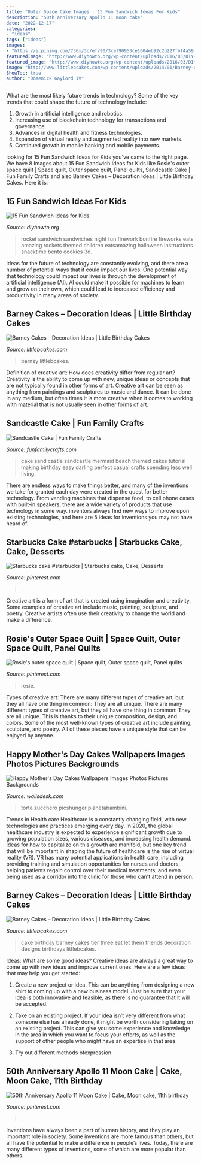 ```yaml
---
title: "Outer Space Cake Images : 15 Fun Sandwich Ideas For Kids"
description: "50th anniversary apollo 11 moon cake"
date: "2022-12-17"
categories:
- "ideas"
tags: ["ideas"]
images:
- "https://i.pinimg.com/736x/3c/ef/90/3cef90953ce1604eb92c2d227fbf4a59.jpg"
featuredImage: "http://www.diyhowto.org/wp-content/uploads/2016/03/DIY-3D-Rocket-Sandwich-15-Fun-Sandwich-Ideas-for-Kids-DIYHowto.jpg"
featured_image: "http://www.diyhowto.org/wp-content/uploads/2016/03/DIY-3D-Rocket-Sandwich-15-Fun-Sandwich-Ideas-for-Kids-DIYHowto.jpg"
image: "http://www.littlebcakes.com/wp-content/uploads/2014/01/Barney-Cakes.jpg"
ShowToc: true
author: "Domenick Gaylord IV"
---
```



What are the most likely future trends in technology?
Some of the key trends that could shape the future of technology include: 
1. Growth in artificial intelligence and robotics. 
2. Increasing use of blockchain technology for transactions and governance. 
3. Advances in digital health and fitness technologies. 
4. Expansion of virtual reality and augmented reality into new markets. 
5. Continued growth in mobile banking and mobile payments.

	

		
looking for 15 Fun Sandwich Ideas for Kids you've came to the right page. We have 8 Images about 15 Fun Sandwich Ideas for Kids like Rosie&#039;s outer space quilt | Space quilt, Outer space quilt, Panel quilts, Sandcastle Cake | Fun Family Crafts and also Barney Cakes – Decoration Ideas | Little Birthday Cakes. Here it is:
		
    
## 15 Fun Sandwich Ideas For Kids

<img loading=lazy src="http://www.diyhowto.org/wp-content/uploads/2016/03/DIY-3D-Rocket-Sandwich-15-Fun-Sandwich-Ideas-for-Kids-DIYHowto.jpg" onerror="this.onerror=null;this.src='https://tse3.mm.bing.net/th?id=OIP.LUILl2Tvr09ZfKVxXYiNSwHaLJ&amp;pid=15.1';" alt="15 Fun Sandwich Ideas for Kids">

_Source: diyhowto.org_

>rocket sandwich sandwiches night fun firework bonfire fireworks eats amazing rockets themed children eatsamazing halloween instructions snacktime bento cookies 3d. 

	

Ideas for the future of technology are constantly evolving, and there are a number of potential ways that it could impact our lives. One potential way that technology could impact our lives is through the development of artificial intelligence (AI). AI could make it possible for machines to learn and grow on their own, which could lead to increased efficiency and productivity in many areas of society.

    
## Barney Cakes – Decoration Ideas | Little Birthday Cakes

<img loading=lazy src="https://www.littlebcakes.com/wp-content/uploads/2014/01/Barney-Cake-Ideas.jpg" onerror="this.onerror=null;this.src='https://tse1.mm.bing.net/th?id=OIP.xHRiNwuhUC6ZyitMsPRWVwHaLx&amp;pid=15.1';" alt="Barney Cakes – Decoration Ideas | Little Birthday Cakes">

_Source: littlebcakes.com_

>barney littlebcakes. 

	

Definition of creative art: How does creativity differ from regular art?
Creativity is the ability to come up with new, unique ideas or concepts that are not typically found in other forms of art. Creative art can be seen as anything from paintings and sculptures to music and dance. It can be done in any medium, but often times it is more creative when it comes to working with material that is not usually seen in other forms of art.

    
## Sandcastle Cake | Fun Family Crafts

<img loading=lazy src="https://funfamilycrafts.com/wp-content/uploads/2013/07/sandcastle-cake.jpg" onerror="this.onerror=null;this.src='https://tse1.mm.bing.net/th?id=OIP.Cf7dyBOpvKvT30x0nULFuAHaE8&amp;pid=15.1';" alt="Sandcastle Cake | Fun Family Crafts">

_Source: funfamilycrafts.com_

>cake sand castle sandcastle mermaid beach themed cakes tutorial making birthday easy darling perfect casual crafts spending less well living. 

	

There are endless ways to make things better, and many of the inventions we take for granted each day were created in the quest for better technology. From vending machines that dispense food, to cell phone cases with built-in speakers, there are a wide variety of products that use technology in some way. inventors always find new ways to improve upon existing technologies, and here are 5 ideas for inventions you may not have heard of.

    
## Starbucks Cake #starbucks | Starbucks Cake, Cake, Desserts

<img loading=lazy src="https://i.pinimg.com/736x/3c/ef/90/3cef90953ce1604eb92c2d227fbf4a59.jpg" onerror="this.onerror=null;this.src='https://tse2.mm.bing.net/th?id=OIP.TJX3VngihG0YWpfQ8jQhkgHaNK&amp;pid=15.1';" alt="Starbucks cake #starbucks | Starbucks cake, Cake, Desserts">

_Source: pinterest.com_

>. 

	

Creative art is a form of art that is created using imagination and creativity. Some examples of creative art include music, painting, sculpture, and poetry. Creative artists often use their creativity to change the world and make a difference.

    
## Rosie&#039;s Outer Space Quilt | Space Quilt, Outer Space Quilt, Panel Quilts

<img loading=lazy src="https://i.pinimg.com/736x/83/64/de/8364defc38638d154f4217fe81f92422.jpg" onerror="this.onerror=null;this.src='https://tse2.mm.bing.net/th?id=OIP.Ms8wMlINjPDY0h3aS0RDawHaJ3&amp;pid=15.1';" alt="Rosie&#039;s outer space quilt | Space quilt, Outer space quilt, Panel quilts">

_Source: pinterest.com_

>rosie. 

	

Types of creative art: There are many different types of creative art, but they all have one thing in common: They are all unique.
There are many different types of creative art, but they all have one thing in common: They are all unique. This is thanks to their unique composition, design, and colors. Some of the most well-known types of creative art include painting, sculpture, and poetry. All of these pieces have a unique style that can be enjoyed by anyone.

    
## Happy Mother&#039;s Day Cakes Wallpapers Images Photos Pictures Backgrounds

<img loading=lazy src="https://wallsdesk.com/wp-content/uploads/2016/02/happy-mothers-day-cakes-Pictures.jpg" onerror="this.onerror=null;this.src='https://tse4.mm.bing.net/th?id=OIP.qaAsQzdNhCvP-01_W8x9DgHaFj&amp;pid=15.1';" alt="Happy Mother&#039;s Day Cakes Wallpapers Images Photos Pictures Backgrounds">

_Source: wallsdesk.com_

>torta zucchero picshunger pianetabambini. 

	

Trends in Health care
Healthcare is a constantly changing field, with new technologies and practices emerging every day.  In 2020, the global healthcare industry is expected to experience significant growth due to growing population sizes, various diseases, and increasing health demand. Ideas for how to capitalize on this growth are manifold, but one key trend that will be important in shaping the future of healthcare is the rise of virtual reality (VR). VR has many potential applications in health care, including providing training and simulation opportunities for nurses and doctors, helping patients regain control over their medical treatments, and even being used as a corridor into the clinic for those who can't attend in person.

    
## Barney Cakes – Decoration Ideas | Little Birthday Cakes

<img loading=lazy src="http://www.littlebcakes.com/wp-content/uploads/2014/01/Barney-Cakes.jpg" onerror="this.onerror=null;this.src='https://tse4.mm.bing.net/th?id=OIP.-Fa8BpsW6o4ybrfOR8JwiAHaJ3&amp;pid=15.1';" alt="Barney Cakes – Decoration Ideas | Little Birthday Cakes">

_Source: littlebcakes.com_

>cake birthday barney cakes tier three eat let them friends decoration designs birthdays littlebcakes. 

	

Ideas: What are some good ideas?
Creative ideas are always a great way to come up with new ideas and improve current ones. Here are a few ideas that may help you get started:
1. Create a new project or idea. This can be anything from designing a new shirt to coming up with a new business model. Just be sure that your idea is both innovative and feasible, as there is no guarantee that it will be accepted.

2. Take on an existing project. If your idea isn’t very different from what someone else has already done, it might be worth considering taking on an existing project. This can give you some experience and knowledge in the area in which you want to focus your efforts, as well as the support of other people who might have an expertise in that area.

3. Try out different methods ofexpression.

    
## 50th Anniversary Apollo 11 Moon Cake | Cake, Moon Cake, 11th Birthday

<img loading=lazy src="https://i.pinimg.com/736x/1a/32/e8/1a32e84c84d17871043427eda4291e37.jpg" onerror="this.onerror=null;this.src='https://tse2.mm.bing.net/th?id=OIP.lhLhz6Hm7OuG8onT6e7yLwHaJ3&amp;pid=15.1';" alt="50th Anniversary Apollo 11 Moon Cake | Cake, Moon cake, 11th birthday">

_Source: pinterest.com_

>. 

	

Inventions have always been a part of human history, and they play an important role in society. Some inventions are more famous than others, but all have the potential to make a difference in people’s lives. Today, there are many different types of inventions, some of which are more popular than others.

